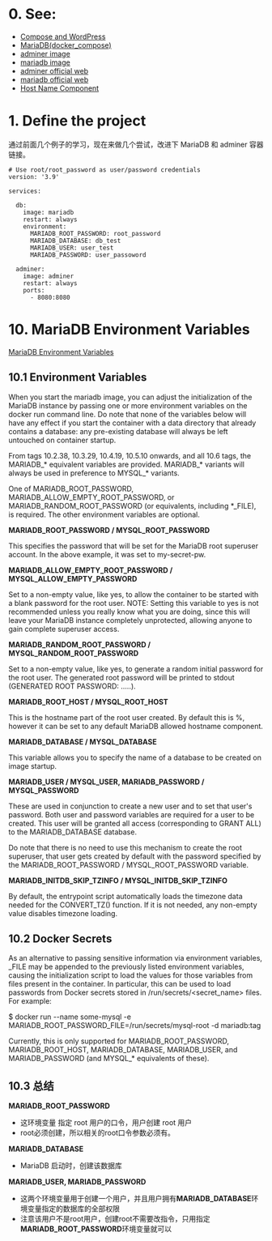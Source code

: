 # 0. See:
  - [Compose and WordPress](https://github.com/AaG7xNnrgbzeyqc5woPS/OpenWrt/blob/master/docker-compose(learn%204).md)
  - [MariaDB(docker_compose)](https://github.com/AaG7xNnrgbzeyqc5woPS/OpenWrt/blob/master/MariaDB(docker_compose).md)
  - [adminer image](https://hub.docker.com/_/adminer)
  - [mariadb image](https://hub.docker.com/_/mariadb?tab=description&page=1&ordering=last_updated)
  - [adminer official web](https://www.adminer.org/)
  - [mariadb official web](https://mariadb.com/)
  - [Host Name Component](https://mariadb.com/kb/en/create-user/#host-name-component)

# 1. Define the project
  通过前面几个例子的学习，现在来做几个尝试，改进下 MariaDB 和 adminer 容器链接。
```
# Use root/root_password as user/password credentials
version: '3.9'

services:

  db:
    image: mariadb
    restart: always
    environment:
      MARIADB_ROOT_PASSWORD: root_password
      MARIADB_DATABASE: db_test
      MARIADB_USER: user_test
      MARIADB_PASSWORD: user_passoword

  adminer:
    image: adminer
    restart: always
    ports:
      - 8080:8080
```
  
  
# 10. MariaDB Environment Variables 
  [MariaDB Environment Variables](https://hub.docker.com/_/mariadb?tab=description&page=1&ordering=last_updated)

## 10.1 Environment Variables
When you start the mariadb image, you can adjust the initialization of the MariaDB instance by passing one or more environment variables on the docker run command line. Do note that none of the variables below will have any effect if you start the container with a data directory that already contains a database: any pre-existing database will always be left untouched on container startup.

From tags 10.2.38, 10.3.29, 10.4.19, 10.5.10 onwards, and all 10.6 tags, the MARIADB_* equivalent variables are provided. MARIADB_* variants will always be used in preference to MYSQL_* variants.

One of MARIADB_ROOT_PASSWORD, MARIADB_ALLOW_EMPTY_ROOT_PASSWORD, or MARIADB_RANDOM_ROOT_PASSWORD (or equivalents, including *_FILE), is required. The other environment variables are optional.

**MARIADB_ROOT_PASSWORD / MYSQL_ROOT_PASSWORD**

This specifies the password that will be set for the MariaDB root superuser account. In the above example, it was set to my-secret-pw.

**MARIADB_ALLOW_EMPTY_ROOT_PASSWORD / MYSQL_ALLOW_EMPTY_PASSWORD**

Set to a non-empty value, like yes, to allow the container to be started with a blank password for the root user. NOTE: Setting this variable to yes is not recommended unless you really know what you are doing, since this will leave your MariaDB instance completely unprotected, allowing anyone to gain complete superuser access.

**MARIADB_RANDOM_ROOT_PASSWORD / MYSQL_RANDOM_ROOT_PASSWORD**

Set to a non-empty value, like yes, to generate a random initial password for the root user. The generated root password will be printed to stdout (GENERATED ROOT PASSWORD: .....).

**MARIADB_ROOT_HOST / MYSQL_ROOT_HOST**

This is the hostname part of the root user created. By default this is %, however it can be set to any default MariaDB allowed hostname component.

**MARIADB_DATABASE / MYSQL_DATABASE**

This variable allows you to specify the name of a database to be created on image startup.

**MARIADB_USER / MYSQL_USER, MARIADB_PASSWORD / MYSQL_PASSWORD**

These are used in conjunction to create a new user and to set that user's password. Both user and password variables are required for a user to be created. This user will be granted all access (corresponding to GRANT ALL) to the MARIADB_DATABASE database.

Do note that there is no need to use this mechanism to create the root superuser, that user gets created by default with the password specified by the MARIADB_ROOT_PASSWORD / MYSQL_ROOT_PASSWORD variable.

**MARIADB_INITDB_SKIP_TZINFO / MYSQL_INITDB_SKIP_TZINFO**

By default, the entrypoint script automatically loads the timezone data needed for the CONVERT_TZ() function. If it is not needed, any non-empty value disables timezone loading.

## 10.2 Docker Secrets

As an alternative to passing sensitive information via environment variables, _FILE may be appended to the previously listed environment variables, causing the initialization script to load the values for those variables from files present in the container. In particular, this can be used to load passwords from Docker secrets stored in /run/secrets/<secret_name> files. For example:

$ docker run --name some-mysql -e MARIADB_ROOT_PASSWORD_FILE=/run/secrets/mysql-root -d mariadb:tag

Currently, this is only supported for MARIADB_ROOT_PASSWORD, MARIADB_ROOT_HOST, MARIADB_DATABASE, MARIADB_USER, and MARIADB_PASSWORD (and MYSQL_* equivalents of these).

## 10.3 总结
 **MARIADB_ROOT_PASSWORD**
 - 这环境变量 指定 root 用户的口令，用户创建 root 用户
 - root必须创建，所以相关的root口令参数必须有。

 **MARIADB_DATABASE**
 - MariaDB 启动时，创建该数据库

 **MARIADB_USER, MARIADB_PASSWORD**
 -  这两个环境变量用于创建一个用户，并且用户拥有**MARIADB_DATABASE**环境变量指定的数据库的全部权限
 -  注意该用户不是root用户，创建root不需要改指令，只用指定**MARIADB_ROOT_PASSWORD**环境变量就可以


  
